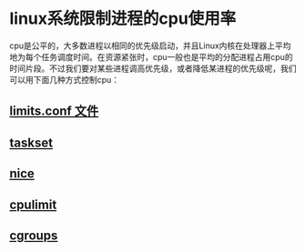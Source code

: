 # linux系统限制进程的cpu使用率

cpu是公平的，大多数进程以相同的优先级启动，并且Linux内核在处理器上平均地为每个任务调度时间。在资源紧张时，cpu一般也是平均的分配进程占用cpu的时间片段。不过我们要对某些进程调高优先级，或者降低某进程的优先级呢，我们可以用下面几种方式控制cpu：

## [limits.conf 文件](limits.conf%20文件.md)

## [taskset](001%20shell自动化运维/shell%20命令手册/性能监控/taskset.md)

## [nice](001%20shell自动化运维/shell%20命令手册/性能监控/nice.md)

## [cpulimit](001%20shell自动化运维/shell%20命令手册/性能监控/cpulimit.md)

## [cgroups](010%20Linux系统管理/linux%20内核配置/cgroups.md)

‍
